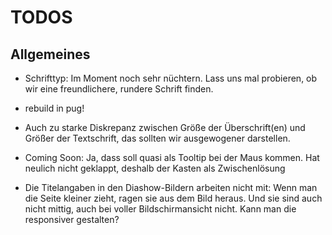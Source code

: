 # TODOS

## Allgemeines

* Schrifttyp: Im Moment noch sehr nüchtern. Lass uns mal probieren, ob wir eine freundlichere, rundere Schrift finden.
* rebuild in pug!
* Auch zu starke Diskrepanz zwischen Größe der Überschrift(en) und Größer der Textschrift, das sollten wir ausgewogener darstellen.

* Coming Soon: Ja, dass soll quasi als Tooltip bei der Maus kommen. Hat neulich nicht geklappt, deshalb der Kasten als Zwischenlösung

* Die Titelangaben in den Diashow-Bildern arbeiten nicht mit: Wenn man die Seite kleiner zieht, ragen sie aus dem Bild heraus. Und sie sind auch nicht mittig, auch bei voller Bildschirmansicht nicht. Kann man die responsiver gestalten?